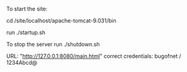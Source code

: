 To start the site:

cd /site/localhost/apache-tomcat-9.031/bin

run ./startup.sh

To stop the server run ./shutdown.sh

URL: "http://127.0.0.1:8080/main.html"
correct credentials:  bugofnet / 1234Abcd@
